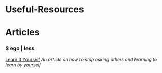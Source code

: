 # Useful-Resources


# Articles
### $ ego | less
[Learn It Yourself](https://egoless.tech/learn-it-yourself/)
*An article on how to stop asking others and learning to learn by yourself*
